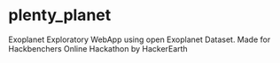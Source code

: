 # plenty_planet
Exoplanet Exploratory WebApp using open Exoplanet Dataset. Made for Hackbenchers Online Hackathon by HackerEarth
